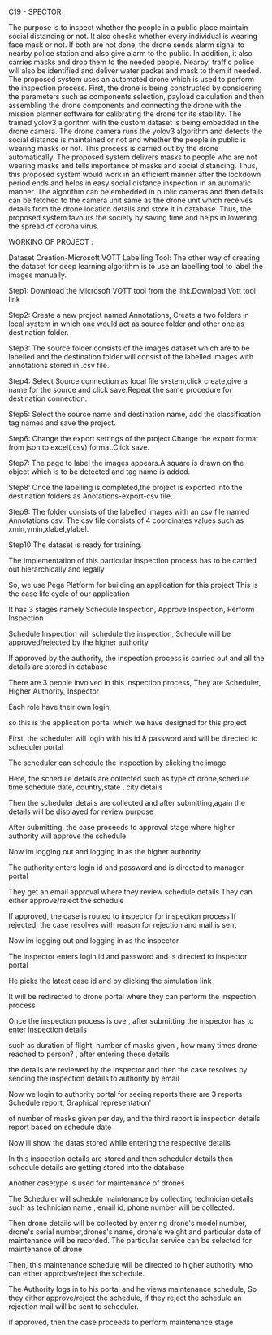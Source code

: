 C19 - SPECTOR

The purpose is to inspect whether the people in a public place maintain social distancing or not. It also checks whether every individual is wearing face mask or not. If both are not done, the drone sends alarm signal to nearby police station and also give alarm to the public. In addition, it also carries masks and drop them to the needed people. Nearby, traffic police will also be identified and deliver water packet and mask to them if needed. The proposed system uses an automated drone which is used to perform the inspection process. First, the drone is being constructed by considering the parameters such as components selection, payload calculation and then assembling the drone components and connecting the drone with the mission planner software for calibrating the drone for its stability. The trained yolov3 algorithm with the custom dataset is being embedded in the drone camera. The drone camera runs the yolov3 algorithm and detects the social distance is maintained or not and whether the people in public is wearing masks or not. This process is carried out by the drone automatically. The proposed system delivers masks to people who are not wearing masks and tells importance of masks and social distancing. Thus, this proposed system would work in an efficient manner after the lockdown period ends and helps in easy social distance inspection in an automatic manner. The algorithm can be embedded in public cameras and then details can be fetched to the camera unit same as the drone unit which receives details from the drone location details and store it in database. Thus, the proposed system favours the society by saving time and helps in lowering the spread of corona virus.


WORKING OF PROJECT :

Dataset Creation-Microsoft VOTT Labelling Tool:
The other way of creating the dataset for deep learning algorithm is to use an labelling tool to label the images manually. 

Step1: Download the Microsoft VOTT tool from the link.Download Vott tool link

Step2: Create a new project named Annotations, Create a two folders in local system in which one would act as source folder and other one as destination folder.

Step3: The source folder consists of the images dataset which are to be labelled and the destination folder will consist of the labelled images with annotations stored in .csv file.

Step4: Select Source connection as local file system,click create,give a name for the source and click save.Repeat the same procedure for destination connection.

Step5: Select the source name and destination name, add the classification tag names and save the project.

Step6: Change the export settings of the project.Change the export format from json to excel(.csv) format.Click save.

Step7: The page to label the images appears.A square is drawn on the object which is to be detected and tag name is added.

Step8: Once the labelling is completed,the project is exported into the destination folders as Anotations-export-csv file.

Step9: The folder consists of the labelled images with an csv file named Annotations.csv. The csv file consists of 4 coordinates values such as xmin,ymin,xlabel,ylabel.

Step10:The dataset is ready for training.


The Implementation of this particular inspection process has to 
be carried out hierarchically and legally

So, we use Pega Platform for building an application for this project 
This is the case life cycle of our application

It has 3 stages namely Schedule Inspection, Approve Inspection, Perform Inspection

Schedule Inspection will schedule the inspection, 
Schedule will be approved/rejected by the higher authority

If approved by the authority, the inspection process 
is carried out and all the details are stored in database

There are 3 people involved in this inspection process, 
They are Scheduler, Higher Authority, Inspector

Each role have their own login, 

so this is the application portal which we have designed for this project

First, the scheduler will login with his id & password and 
will be directed to scheduler portal

The scheduler can schedule the inspection by clicking the image

Here, the schedule details are collected such as type of drone,schedule time
schedule date, country,state , city details

Then the scheduler details are collected and after submitting,again the details
will be displayed for review purpose

After submitting, the case proceeds to approval stage
where higher authority will approve the schedule

Now im logging out and logging in as the higher authority

The authority enters login id and password 
and is directed to manager portal

They get an email approval where they review schedule details 
They can either approve/reject the schedule

If approved, the case is routed to inspector for inspection process
If rejected, the case resolves with reason for rejection and mail is sent 

Now im logging out and logging in as the inspector

The inspector enters login id and password 
and is directed to inspector portal

He picks the latest case id and by clicking the simulation link

It will be redirected to drone portal where they can perform
the inspection process

Once the inspection process is over, after submitting
the inspector has to enter inspection details

such as duration of flight, number of masks given , how many
times drone reached to person? , after entering these details

the details are reviewed by the inspector and then the case resolves
by sending the inspection details to authority by email

Now we login to authority portal for seeing reports
there are 3 reports Schedule report, Graphical representation'

of number of masks given per day, and the third report is 
inspection details report based on schedule date

Now ill show the datas stored while entering the respective details

In this inspection details are stored and then scheduler details
then schedule details are getting stored into the database 

Another casetype is used for maintenance of drones

The Scheduler will schedule maintenance by collecting technician details such as  technician name , email id, phone number will be collected.

Then drone details will be collected by entering drone's model number, drone's serial number,drones's name, drone's weight and 
particular date of maintenance will be recorded. The particular service can be selected for maintenance of drone

Then, this maintenance schedule will be directed to higher authority who can either approbve/reject the schedule.

The Authority logs in to his portal and he views maintenance schedule, So they either approve/reject the schedule, 
if they reject the schedule an rejection mail will be sent to scheduler.

If approved, then the case proceeds to perform maintenance stage






